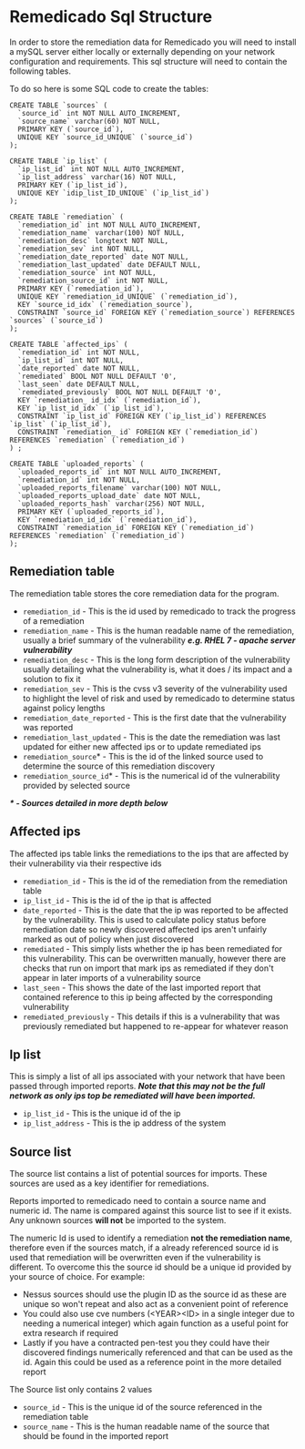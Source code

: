 # Remedicado Sql Structure

In order to store the remediation data for Remedicado you will need to install a mySQL server either locally or externally depending on your network configuration and requirements. This sql structure will need to contain the following tables.

To do so here is some SQL code to create the tables:

```
CREATE TABLE `sources` (
  `source_id` int NOT NULL AUTO_INCREMENT,
  `source_name` varchar(60) NOT NULL,
  PRIMARY KEY (`source_id`),
  UNIQUE KEY `source_id_UNIQUE` (`source_id`)
);
```

```
CREATE TABLE `ip_list` (
  `ip_list_id` int NOT NULL AUTO_INCREMENT,
  `ip_list_address` varchar(16) NOT NULL,
  PRIMARY KEY (`ip_list_id`),
  UNIQUE KEY `idip_list_ID_UNIQUE` (`ip_list_id`)
);
```

```
CREATE TABLE `remediation` (
  `remediation_id` int NOT NULL AUTO_INCREMENT,
  `remediation_name` varchar(100) NOT NULL,
  `remediation_desc` longtext NOT NULL,
  `remediation_sev` int NOT NULL,
  `remediation_date_reported` date NOT NULL,
  `remediation_last_updated` date DEFAULT NULL,
  `remediation_source` int NOT NULL,
  `remediation_source_id` int NOT NULL,
  PRIMARY KEY (`remediation_id`),
  UNIQUE KEY `remediation_id_UNIQUE` (`remediation_id`),
  KEY `source_id_idx` (`remediation_source`),
  CONSTRAINT `source_id` FOREIGN KEY (`remediation_source`) REFERENCES `sources` (`source_id`)
);
```

```
CREATE TABLE `affected_ips` (
  `remediation_id` int NOT NULL,
  `ip_list_id` int NOT NULL,
  `date_reported` date NOT NULL,
  `remediated` BOOL NOT NULL DEFAULT '0',
  `last_seen` date DEFAULT NULL,
  `remediated_previously` BOOL NOT NULL DEFAULT '0',
  KEY `remediation_ id_idx` (`remediation_id`),
  KEY `ip_list_id_idx` (`ip_list_id`),
  CONSTRAINT `ip_list_id` FOREIGN KEY (`ip_list_id`) REFERENCES `ip_list` (`ip_list_id`),
  CONSTRAINT `remediation_ id` FOREIGN KEY (`remediation_id`) REFERENCES `remediation` (`remediation_id`)
) ;
```

```
CREATE TABLE `uploaded_reports` (
  `uploaded_reports_id` int NOT NULL AUTO_INCREMENT,
  `remediation_id` int NOT NULL,
  `uploaded_reports_filename` varchar(100) NOT NULL,
  `uploaded_reports_upload_date` date NOT NULL,
  `uploaded_reports_hash` varchar(256) NOT NULL,
  PRIMARY KEY (`uploaded_reports_id`),
  KEY `remediation_id_idx` (`remediation_id`),
  CONSTRAINT `remediation_id` FOREIGN KEY (`remediation_id`) REFERENCES `remediation` (`remediation_id`)
);
```

## Remediation table
The remediation table stores the core remediation data for the program.

 - `remediation_id` - This is the id used by remedicado to track the progress of a remediation
 - `remediation_name` - This is the human readable name of the remediation, usually a brief summary of the vulnerability ***e.g. RHEL 7 - apache server vulnerability***
 - `remediation_desc` - This is the long form description of the vulnerability usually detailing what the vulnerability is, what it does / its impact and a solution to fix it
 - `remediation_sev` - This is the cvss v3 severity of the vulnerability used to highlight the level of risk and used by remedicado to determine status against policy lengths
 - `remediation_date_reported` - This is the first date that the vulnerability was reported
 - `remediation_last_updated` - This is the date the remediation was last updated for either new affected ips or to update remediated ips
 - `remediation_source`* - This is the id of the linked source used to determine the source of this remediation discovery 
 - `remediation_source_id`* - This is the numerical id of the vulnerability provided by selected source
 
 ***\* - Sources detailed in more depth below***

## Affected ips
The affected ips table links the remediations to the ips that are affected by their vulnerability via their respective ids

 - `remediation_id` - This is the id of the remediation from the remediation table
 - `ip_list_id` - This is the id of the ip that is affected
 - `date_reported` - This is the date that the ip was reported to be affected by the vulnerability. This is used to calculate policy status before remediation date so newly discovered affected ips aren't unfairly marked as out of policy when just discovered
 - `remediated` - This simply lists whether the ip has been remediated for this vulnerability. This can be overwritten manually, however there are checks that run on import that mark ips as remediated if they don't appear in later imports of a vulnerability source
 - `last_seen` - This shows the date of the last imported report that contained reference to this ip being affected by the corresponding vulnerability
 - `remediated_previously` - This details if this is a vulnerability that was previously remediated but happened to re-appear for whatever reason

## Ip list
This is simply a list of all ips associated with your network that have been passed through imported reports. ***Note that this may not be the full network as only ips top be remediated will have been imported.***

 - `ip_list_id` - This is the unique id of the ip
 - `ip_list_address` - This is the ip address of the system

## Source list
The source list contains a list of potential sources for imports. These sources are used as a key identifier for remediations. 

Reports imported to remedicado need to contain a source name and numeric id. The name is compared against this source list to see if it exists. Any unknown sources **will not** be imported to the system. 

The numeric Id is used to identify a remediation **not the remediation name**, therefore even if the sources match, if a already referenced source id is used that remediation will be overwritten even if the vulnerability is different. 
To overcome this the source id should be a unique id provided by your source of choice. For example: 

 - Nessus sources should use the plugin ID as the source id as these are unique so won't repeat and also act as a convenient point of reference
 - You could also use cve numbers (\<YEAR\>\<ID\> in a single integer due to needing a numerical integer) which again function as a useful point for extra research if required
 - Lastly if you have a contracted pen-test you they could have their discovered findings numerically referenced and that can be used as the id. Again this could be used as a reference point in the more detailed report

The Source list only contains 2 values
- `source_id` - This is the unique id of the source referenced in the remediation table
 - `source_name` - This is the human readable name of the source that should be found in the imported report
